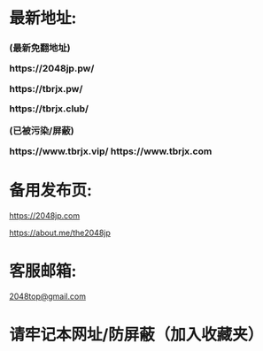 <h1> 最新地址:</h1>
<h3>
(最新免翻地址)
<P>
https://2048jp.pw/
<P>
https://tbrjx.pw/ 
<P>
https://tbrjx.club/
<P>
(已被污染/屏蔽)
<P>
https://www.tbrjx.vip/
https://www.tbrjx.com

</h3>
<h1>备用发布页:</h1>

https://2048jp.com

https://about.me/the2048jp

<h1>客服邮箱:</h1>

2048top@gmail.com

<h1>请牢记本网址/防屏蔽（加入收藏夹）</h1>
